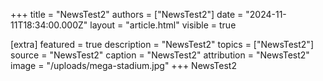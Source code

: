 +++
title = "NewsTest2"
authors = ["NewsTest2"]
date = "2024-11-11T18:34:00.000Z"
layout = "article.html"
visible = true

[extra]
featured = true
description = "NewsTest2"
topics = ["NewsTest2"]
source = "NewsTest2"
caption = "NewsTest2"
attribution = "NewsTest2"
image = "/uploads/mega-stadium.jpg"
+++
NewsTest2
